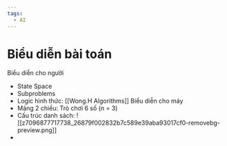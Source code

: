 ```yaml
---
tags:
  - AI
---
```

# Biểu diễn bài toán
Biểu diễn cho người
- State Space
- Subproblems
- Logic hình thức: [[Wong.H Algorithms]]
Biểu diễn cho máy
- Mảng 2 chiều: Trò chơi 6 số (n = 3)
- Cấu trúc danh sách:
	![[z7096877717738_26879f002832b7c589e39aba93017cf0-removebg-preview.png]]
- 